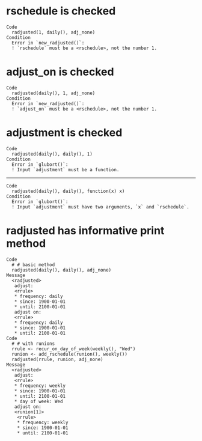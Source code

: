# rschedule is checked

    Code
      radjusted(1, daily(), adj_none)
    Condition
      Error in `new_radjusted()`:
      ! `rschedule` must be a <rschedule>, not the number 1.

# adjust_on is checked

    Code
      radjusted(daily(), 1, adj_none)
    Condition
      Error in `new_radjusted()`:
      ! `adjust_on` must be a <rschedule>, not the number 1.

# adjustment is checked

    Code
      radjusted(daily(), daily(), 1)
    Condition
      Error in `glubort()`:
      ! Input `adjustment` must be a function.

---

    Code
      radjusted(daily(), daily(), function(x) x)
    Condition
      Error in `glubort()`:
      ! Input `adjustment` must have two arguments, `x` and `rschedule`.

# radjusted has informative print method

    Code
      # # basic method
      radjusted(daily(), daily(), adj_none)
    Message
      <radjusted>
       adjust:
       <rrule>
       * frequency: daily
       * since: 1900-01-01
       * until: 2100-01-01
       adjust on:
       <rrule>
       * frequency: daily
       * since: 1900-01-01
       * until: 2100-01-01
    Code
      # # with runions
      rrule <- recur_on_day_of_week(weekly(), "Wed")
      runion <- add_rschedule(runion(), weekly())
      radjusted(rrule, runion, adj_none)
    Message
      <radjusted>
       adjust:
       <rrule>
       * frequency: weekly
       * since: 1900-01-01
       * until: 2100-01-01
       * day of week: Wed
       adjust on:
       <runion[1]>
        <rrule>
        * frequency: weekly
        * since: 1900-01-01
        * until: 2100-01-01

